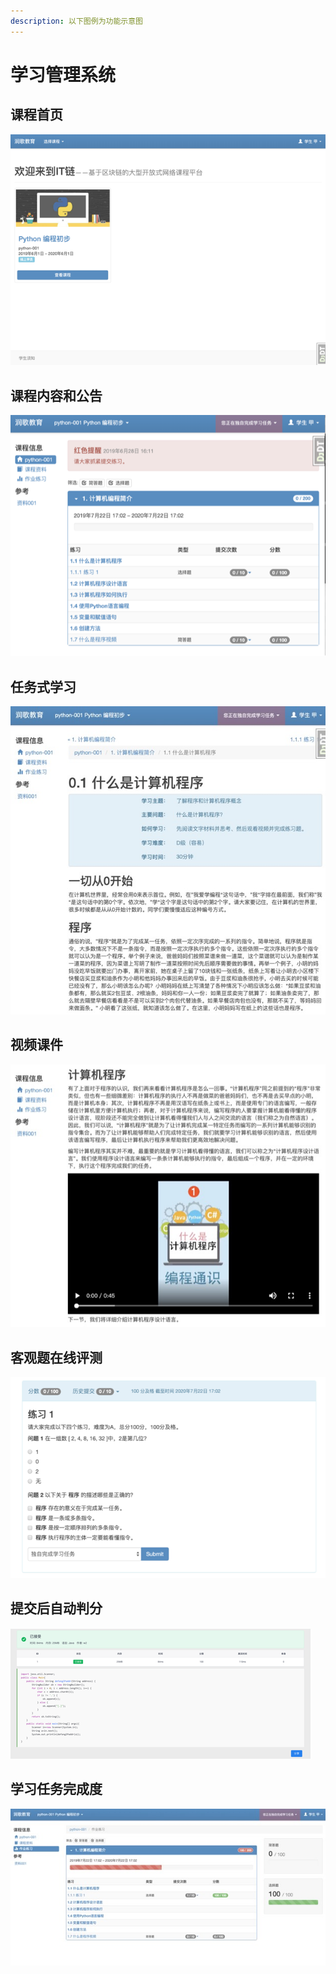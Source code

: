 ```yaml
---
description: 以下图例为功能示意图
---
```


# 学习管理系统

## 课程首页

![](../.gitbook/assets/image%20%2828%29.png)

## 课程内容和公告

![](../.gitbook/assets/image%20%2814%29.png)

## 任务式学习

![](../.gitbook/assets/image%20%2823%29.jpeg)

## 视频课件

![](../.gitbook/assets/image%20%2813%29.jpeg)

## 客观题在线评测

![](../.gitbook/assets/image%20%2821%29.png)

## 提交后自动判分

![](../.gitbook/assets/image%20%288%29.png)

## 学习任务完成度

![](../.gitbook/assets/image%20%2824%29.jpeg)

